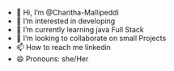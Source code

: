 - 👋 Hi, I’m @Charitha-Mallipeddi
- 👀 I’m interested in developing
- 🌱 I’m currently learning java Full Stack
- 💞️ I’m looking to collaborate on small Projects
- 📫 How to reach me linkedin
- 😄 Pronouns: she/Her
<!---
Charitha-Mallipeddi/Charitha-Mallipeddi is a ✨ special ✨ repository because its `README.md` (this file) appears on your GitHub profile.
You can click the Preview link to take a look at your changes.
--->
